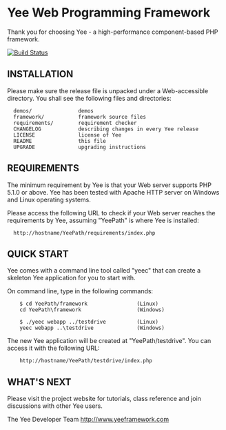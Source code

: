 Yee Web Programming Framework
=============================

Thank you for choosing Yee - a high-performance component-based PHP framework.

[![Build Status](https://secure.travis-ci.org/yeesoft/yee.png)](http://travis-ci.org/yeesoft/yee)

INSTALLATION
------------

Please make sure the release file is unpacked under a Web-accessible
directory. You shall see the following files and directories:

      demos/               demos
      framework/           framework source files
      requirements/        requirement checker
      CHANGELOG            describing changes in every Yee release
      LICENSE              license of Yee
      README               this file
      UPGRADE              upgrading instructions


REQUIREMENTS
------------

The minimum requirement by Yee is that your Web server supports
PHP 5.1.0 or above. Yee has been tested with Apache HTTP server
on Windows and Linux operating systems.

Please access the following URL to check if your Web server reaches
the requirements by Yee, assuming "YeePath" is where Yee is installed:

      http://hostname/YeePath/requirements/index.php


QUICK START
-----------

Yee comes with a command line tool called "yeec" that can create
a skeleton Yee application for you to start with.

On command line, type in the following commands:

        $ cd YeePath/framework                (Linux)
        cd YeePath\framework                  (Windows)

        $ ./yeec webapp ../testdrive          (Linux)
        yeec webapp ..\testdrive              (Windows)

The new Yee application will be created at "YeePath/testdrive".
You can access it with the following URL:

        http://hostname/YeePath/testdrive/index.php


WHAT'S NEXT
-----------

Please visit the project website for tutorials, class reference
and join discussions with other Yee users.



The Yee Developer Team
http://www.yeeframework.com
